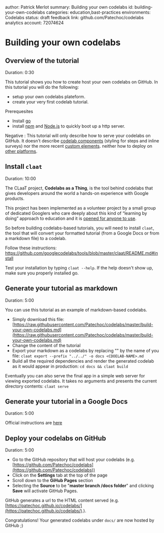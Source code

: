 author:            Patrick Merlot
summary:           Building your own codelabs
id:                building-your-own-codelabs
categories:        education,bast-practices
environments:      Codelabs
status:            draft
feedback link:     github.com/Patechoc/codelabs
analytics account: 72074624

# Building your own codelabs


## Overview of the tutorial
Duration: 0:30

This tutorial shows you how to create host your own codelabs on GitHub. In this tutorial you will do the following: 

* setup your own codelabs plateform.
* create your very first codelab tutorial.

Prerequesites

* Install [go](https://golang.org/doc/install) 
* install [npm](https://www.npmjs.com/get-npm) and [Node.js](https://nodejs.org/) to quickly boot up a http server.

Negative
: This tutorial will only describe how to serve your codelabs on GitHub. It doesn't describe [codelab components](https://github.com/googlecodelabs/codelab-components) (styling for steps and inline surveys) nor the more recent [custom elements](https://github.com/googlecodelabs/codelab-elements). neither how to deploy on [other platforms](https://github.com/googlecodelabs/tools#how-do-i-publish-my-codelabs). 


## Install `claat`
Duration: 10:00

The CLaaT project, **Codelabs as a Thing**, is the tool behind codelabs that gives developers around the world a hands-on experience with Google products.

This project has been implemented as a volunteer project by a small group of dedicated Googlers who care deeply about this kind of “learning by doing” approach to education and it is [opened for anyone to use](https://github.com/googlecodelabs/tools#how-do-i-publish-my-codelabs).

So before building codelabs-based tutorials, you will need to install `claat`, the tool that will convert your formatted tutorial (from a Google Docs or from a markdown file) to a codelab. 

Follow these instructions: https://github.com/googlecodelabs/tools/blob/master/claat/README.md#install

Test your installation by typing `claat --help`. If the help doesn't show up, make sure you properly installed go.




## Generate your tutorial as markdown
Duration: 5:00

You can use this tutorial as an example of markdown-based codelabs.

* Simply download this file: [https://raw.githubusercontent.com/Patechoc/codelabs/master/build-your-own-codelabs.md](https://raw.githubusercontent.com/Patechoc/codelabs/master/build-your-own-codelabs.md)
* Change the content of the tutorial
* Export your markdown as a codelabs by replacing "<CDOELAB-NAME>" by the name of you file: `claat export --prefix "../../" -o docs <CDOELAB-NAME>.md`
* Build all the required dependencies and render the generated codelab as it would appear in production: `cd docs && claat build`

Eventually you can also serve the final app in a simple web server for viewing exported codelabs.
It takes no arguments and presents the current directory contents: `claat serve`




## Generate your tutorial in a Google Docs
Duration: 5:00

Official instructions are [here](https://github.com/googlecodelabs/tools#ok-how-do-i-use-it)



## Deploy your codelabs on GitHub
Duration: 5:00

* Go to the GitHub repository that will host your codelabs (e.g. [https://github.com/Patechoc/codelabs](https://github.com/Patechoc/codelabs))
* Click on the **Settings** tab at the top of the page
* Scroll down to the **GiHub Pages** section
* Selecting the **Source** to be "**master branch /docs folder**" and clicking **Save** will activate GitHub Pages. 

GitHub generates a url to the HTML content served (e.g. [https://patechoc.github.io/codelabs/](https://patechoc.github.io/codelabs/).).  

Congratulations! Your generated codelabs under `docs/` are now hosted by GitHub ;) 